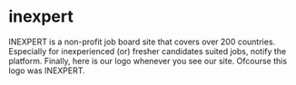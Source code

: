 # inexpert
INEXPERT is a non-profit job board site that covers over 200 countries. Especially for inexperienced (or) fresher candidates suited jobs, notify the platform. Finally, here is our logo whenever you see our site. Ofcourse this logo was INEXPERT.
